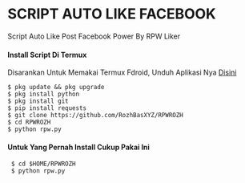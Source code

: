 # SCRIPT AUTO LIKE FACEBOOK
Script Auto Like Post Facebook Power By RPW Liker

#### Install Script Di Termux
 Disarankan Untuk Memakai Termux Fdroid, Unduh Aplikasi Nya [Disini](https://f-droid.org/repo/com.termux_118.apk)
 ```
 $ pkg update && pkg upgrade
 $ pkg install python
 $ pkg install git
 $ pip install requests
 $ git clone https://github.com/RozhBasXYZ/RPWROZH
 $ cd RPWROZH
 $ python rpw.py
 ```
#### Untuk Yang Pernah Install Cukup Pakai Ini
 ```
  $ cd $HOME/RPWROZH
  $ python rpw.py
 ```

